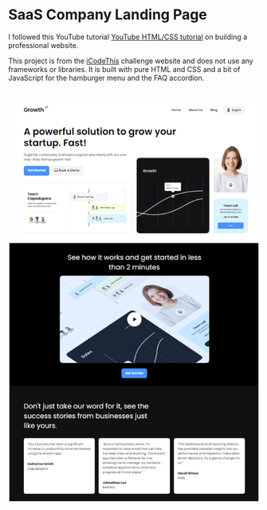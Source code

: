 # SaaS Company Landing Page

I followed this YouTube tutorial [YouTube HTML/CSS tutorial](https://www.youtube.com/watch?v=HXYZxVbWkjc) on building a professional website.

This project is from the [iCodeThis](https://icodethis.com/?ref=traversy) challenge website and does not use any frameworks or libraries. It is built with pure HTML and CSS and a bit of JavaScript for the hamburger menu and the FAQ accordion.

<img src="./images/screen.png" width="500" style="display:block;margin: 40px auto" />

